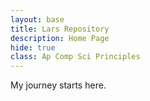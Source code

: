```yaml
---
layout: base
title: Lars Repository
description: Home Page
hide: true
class: Ap Comp Sci Principles
---
```


My journey starts here.
